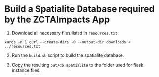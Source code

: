 # Build a Spatialite Database required by the ZCTAImpacts App

1. Download all necessary files listed in `resources.txt`
```
xargs -n 1 curl --create-dirs -O --output-dir downloads < ../resources.txt
```

2. Run the `build.sh` script to build the spatialite database.

3. Copy the resulting `out/db.spatialite` to the folder used for flask instance files.

